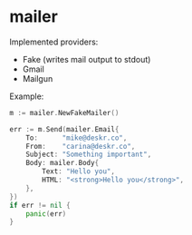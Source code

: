# mailer

Implemented providers:

- Fake (writes mail output to stdout)
- Gmail
- Mailgun

Example:
```go
m := mailer.NewFakeMailer()

err := m.Send(mailer.Email{
    To:      "mike@deskr.co",
    From:    "carina@deskr.co",
    Subject: "Something important",
    Body: mailer.Body{
        Text: "Hello you",
        HTML: "<strong>Hello you</strong>",
    },
})
if err != nil {
    panic(err)
}

```